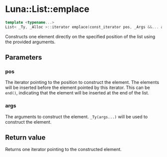 # Luna::List::emplace

```c++
template <typename...>
List< _Ty, _Alloc >::iterator emplace(const_iterator pos, _Args &&... args)
```

Constructs one element directly on the specified position of the list using the provided arguments. 



## Parameters
### pos
The iterator pointing to the position to construct the element. The elements will be inserted before the element pointed by this iterator. This can be `end()`, indicating that the element will be inserted at the end of the list. 

### args
The arguments to construct the element. `_Ty(args...)` will be used to construct the element. 

## Return value
Returns one iterator pointing to the constructed element. 

